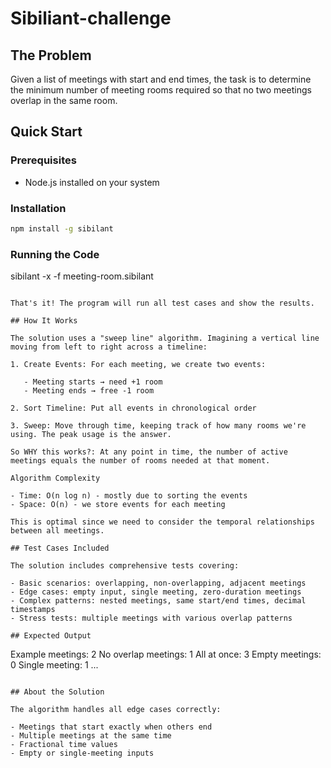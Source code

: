 # Sibiliant-challenge

## The Problem

Given a list of meetings with start and end times, the task is to determine the minimum number of meeting rooms required so that no two meetings overlap in the same room.

## Quick Start

### Prerequisites

- Node.js installed on your system

### Installation

```bash
npm install -g sibilant
```

### Running the Code

sibilant -x -f meeting-room.sibilant

```

That's it! The program will run all test cases and show the results.

## How It Works

The solution uses a "sweep line" algorithm. Imagining a vertical line moving from left to right across a timeline:

1. Create Events: For each meeting, we create two events:

   - Meeting starts → need +1 room
   - Meeting ends → free -1 room

2. Sort Timeline: Put all events in chronological order

3. Sweep: Move through time, keeping track of how many rooms we're using. The peak usage is the answer.

So WHY this works?: At any point in time, the number of active meetings equals the number of rooms needed at that moment.

Algorithm Complexity

- Time: O(n log n) - mostly due to sorting the events
- Space: O(n) - we store events for each meeting

This is optimal since we need to consider the temporal relationships between all meetings.

## Test Cases Included

The solution includes comprehensive tests covering:

- Basic scenarios: overlapping, non-overlapping, adjacent meetings
- Edge cases: empty input, single meeting, zero-duration meetings
- Complex patterns: nested meetings, same start/end times, decimal timestamps
- Stress tests: multiple meetings with various overlap patterns

## Expected Output

```

Example meetings: 2
No overlap meetings: 1
All at once: 3
Empty meetings: 0
Single meeting: 1
...

```

## About the Solution

The algorithm handles all edge cases correctly:

- Meetings that start exactly when others end
- Multiple meetings at the same time
- Fractional time values
- Empty or single-meeting inputs
```
